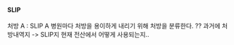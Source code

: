 #### SLIP 

처방 A : SLIP A 
병원마다 처방을 용이하게 내리기 위해 처방을 분류한다.  ?? 
과거에 처방내역지 -> SLIP지 
현재 전산에서 어떻게 사용되는지.. 








